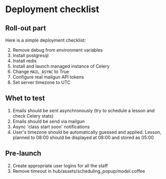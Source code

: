 # Deployment checklist

## Roll-out part

Here is a simple deployment checklist:

2. Remove debug from environment variables
5. Install postgresql
2. Install redis
1. Install and launch managed instance of Celery
2. Change `MAIL_ASYNC` to True
3. Configure real mailgun API tokens
5. Set server timezone to UTC


## Whet to test

1. Emails should be sent asynchronously (try to schedule a lesson and check Celery stats)
1. Emails should be send via mailgun
3. Async 'class start soon' notifications
2. User's timezone should be automatically guessed and applied. Lesson, planned to 08:00 should be displayed at 08:00 and stored as 05:00


## Pre-launch

2. Create appropriate user logins for all the staff
1. Remove timeout in hub/assets/scheduling_popup/model.coffee
